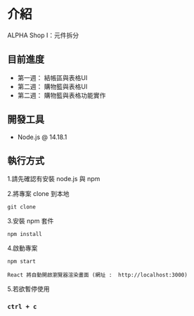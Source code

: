# 介紹

ALPHA Shop I：元件拆分

## 目前進度
 - 第一週： 結帳區與表格UI
 - 第二週： 購物籃與表格UI
 - 第二週： 購物籃與表格功能實作

## 開發工具
 * Node.js @ 14.18.1

## 執行方式

1.請先確認有安裝 node.js 與 npm

2.將專案 clone 到本地

    git clone
    
3.安裝 npm 套件

    npm install

4.啟動專案

    npm start

    React 將自動開啟瀏覽器渲染畫面 (網址 :  http://localhost:3000)
  
5.若欲暫停使用

### `ctrl + c`